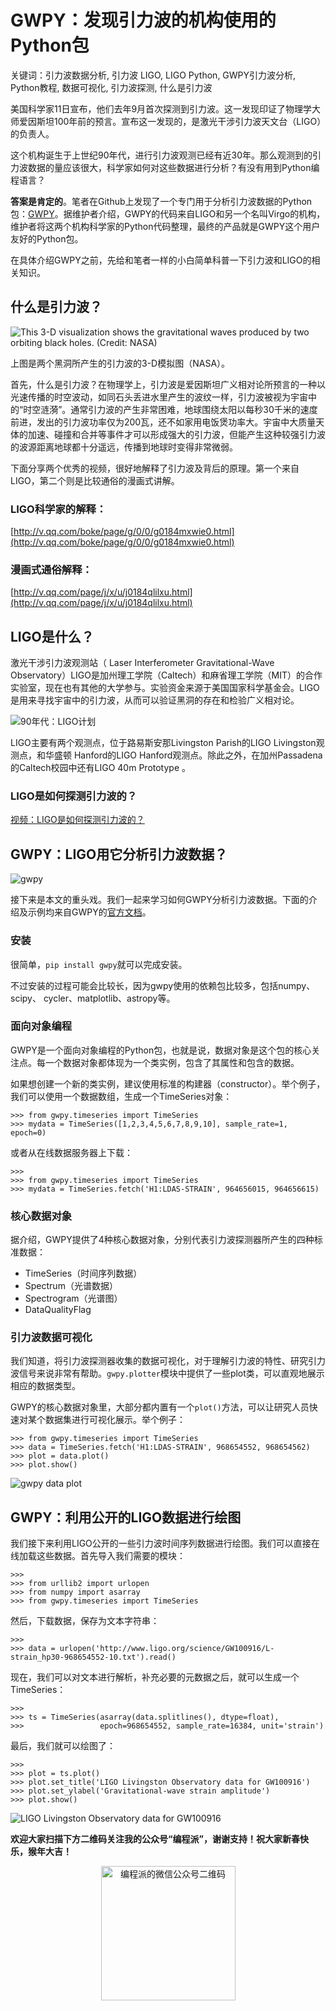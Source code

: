 # GWPY：发现引力波的机构使用的Python包

关键词：引力波数据分析, 引力波 LIGO, LIGO Python, GWPY引力波分析, Python教程, 数据可视化, 引力波探测, 什么是引力波

美国科学家11日宣布，他们去年9月首次探测到引力波。这一发现印证了物理学大师爱因斯坦100年前的预言。宣布这一发现的，是激光干涉引力波天文台（LIGO）的负责人。

这个机构诞生于上世纪90年代，进行引力波观测已经有近30年。那么观测到的引力波数据的量应该很大，科学家如何对这些数据进行分析？有没有用到Python编程语言？

**答案是肯定的**。笔者在Github上发现了一个专门用于分析引力波数据的Python包：[GWPY](https://github.com/gwpy/gwpy)。据维护者介绍，GWPY的代码来自LIGO和另一个名叫Virgo的机构，维护者将这两个机构科学家的Python代码整理，最终的产品就是GWPY这个用户友好的Python包。

在具体介绍GWPY之前，先给和笔者一样的小白简单科普一下引力波和LIGO的相关知识。

## 什么是引力波？

![This 3-D visualization shows the gravitational waves produced by two orbiting black holes. (Credit: NASA)](http://www.geekwire.com/wp-content/uploads/2016/02/160208-grav-1240x1240.jpg)

上图是两个黑洞所产生的引力波的3-D模拟图（NASA）。

首先，什么是引力波？在物理学上，引力波是爱因斯坦广义相对论所预言的一种以光速传播的时空波动，如同石头丢进水里产生的波纹一样，引力波被视为宇宙中的“时空涟漪”。通常引力波的产生非常困难，地球围绕太阳以每秒30千米的速度前进，发出的引力波功率仅为200瓦，还不如家用电饭煲功率大。宇宙中大质量天体的加速、碰撞和合并等事件才可以形成强大的引力波，但能产生这种较强引力波的波源距离地球都十分遥远，传播到地球时变得非常微弱。

下面分享两个优秀的视频，很好地解释了引力波及背后的原理。第一个来自LIGO，第二个则是比较通俗的漫画式讲解。

### LIGO科学家的解释：

[http://v.qq.com/boke/page/g/0/0/g0184mxwie0.html](http://v.qq.com/boke/page/g/0/0/g0184mxwie0.html)

### 漫画式通俗解释：

[http://v.qq.com/page/j/x/u/j0184qlilxu.html](http://v.qq.com/page/j/x/u/j0184qlilxu.html)

## LIGO是什么？

激光干涉引力波观测站（ Laser Interferometer Gravitational-Wave Observatory）LIGO是加州理工学院（Caltech）和麻省理工学院（MIT）的合作实验室，现在也有其他的大学参与。实验资金来源于美国国家科学基金会。LIGO是用来寻找宇宙中的引力波，从而可以验证黑洞的存在和检验广义相对论。

![90年代：LIGO计划](http://7te8bu.com1.z0.glb.clouddn.com/uploads/new/article/740_740/201602/56bd272380c1f.png)

LIGO主要有两个观测点，位于路易斯安那Livingston Parish的LIGO Livingston观测点，和华盛顿 Hanford的LIGO Hanford观测点。除此之外，在加州Passadena 的Caltech校园中还有LIGO 40m Prototype 。

### LIGO是如何探测引力波的？

[视频：LIGO是如何探测引力波的？](http://v.qq.com/boke/page/z/0/x/z0184li9kbx.html)

## GWPY：LIGO用它分析引力波数据？

![gwpy](https://camo.githubusercontent.com/6605948b31ce8bb027cf028b7ba917b636e8b568/68747470733a2f2f677770792e6769746875622e696f2f696d616765732f677770795f313230302e706e67)

接下来是本文的重头戏。我们一起来学习如何GWPY分析引力波数据。下面的介绍及示例均来自GWPY的[官方文档](https://gwpy.github.io/docs/v0.1/)。

### 安装

很简单，`pip install gwpy`就可以完成安装。

不过安装的过程可能会比较长，因为gwpy使用的依赖包比较多，包括numpy、 scipy、 cycler、matplotlib、astropy等。

### 面向对象编程

GWPY是一个面向对象编程的Python包，也就是说，数据对象是这个包的核心关注点。每一个数据对象都体现为一个类实例，包含了其属性和包含的数据。

如果想创建一个新的类实例，建议使用标准的构建器（constructor）。举个例子，我们可以使用一个数据数组，生成一个TimeSeries对象：

	>>> from gwpy.timeseries import TimeSeries
	>>> mydata = TimeSeries([1,2,3,4,5,6,7,8,9,10], sample_rate=1, epoch=0)

或者从在线数据服务器上下载：

	>>>
	>>> from gwpy.timeseries import TimeSeries
	>>> mydata = TimeSeries.fetch('H1:LDAS-STRAIN', 964656015, 964656615)

### 核心数据对象

据介绍，GWPY提供了4种核心数据对象，分别代表引力波探测器所产生的四种标准数据：

- TimeSeries（时间序列数据）
- Spectrum（光谱数据）
- Spectrogram（光谱图）
- DataQualityFlag

### 引力波数据可视化

我们知道，将引力波探测器收集的数据可视化，对于理解引力波的特性、研究引力波信号来说非常有帮助。`gwpy.plotter`模块中提供了一些plot类，可以直观地展示相应的数据类型。

GWPY的核心数据对象里，大部分都内置有一个`plot()`方法，可以让研究人员快速对某个数据集进行可视化展示。举个例子：

	>>> from gwpy.timeseries import TimeSeries
	>>> data = TimeSeries.fetch('H1:LDAS-STRAIN', 968654552, 968654562)
	>>> plot = data.plot()
	>>> plot.show()

![gwpy data plot](https://gwpy.github.io/docs/v0.1/_images/index-1.png)

## GWPY：利用公开的LIGO数据进行绘图

我们接下来利用LIGO公开的一些引力波时间序列数据进行绘图。我们可以直接在线加载这些数据。首先导入我们需要的模块：

	>>>
	>>> from urllib2 import urlopen
	>>> from numpy import asarray
	>>> from gwpy.timeseries import TimeSeries

然后，下载数据，保存为文本字符串：

	>>>
	>>> data = urlopen('http://www.ligo.org/science/GW100916/L-strain_hp30-968654552-10.txt').read()

现在，我们可以对文本进行解析，补充必要的元数据之后，就可以生成一个TimeSeries：

	>>>
	>>> ts = TimeSeries(asarray(data.splitlines(), dtype=float),
	>>>                 epoch=968654552, sample_rate=16384, unit='strain')

最后，我们就可以绘图了：

	>>>
	>>> plot = ts.plot()
	>>> plot.set_title('LIGO Livingston Observatory data for GW100916')
	>>> plot.set_ylabel('Gravitational-wave strain amplitude')
	>>> plot.show()

![LIGO Livingston Observatory data for GW100916](https://gwpy.github.io/docs/v0.1/_images/public.png)

**欢迎大家扫描下方二维码关注我的公众号“编程派”，谢谢支持！祝大家新春快乐，猴年大吉！**

<p style="text-align:center">
    <img src="http://codingpy.com/static/images/wechat-of-codingpy.jpg" alt="编程派的微信公众号二维码" style="width:215px;height:215px">
</p>